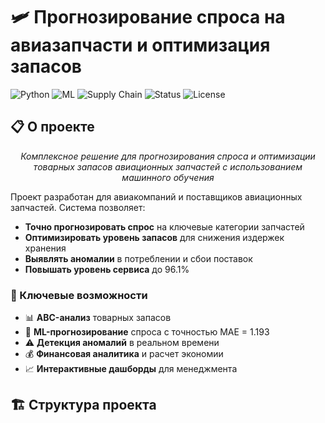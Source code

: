 # 🛩️ Прогнозирование спроса на авиазапчасти и оптимизация запасов

![Python](https://img.shields.io/badge/Python-3.8%2B-blue)
![ML](https://img.shields.io/badge/Machine-Learning-orange)
![Supply Chain](https://img.shields.io/badge/Supply-Chain-green)
![Status](https://img.shields.io/badge/Status-Completed-brightgreen)
![License](https://img.shields.io/badge/License-MIT-lightgrey)

## 📋 О проекте

<div align="center">

*Комплексное решение для прогнозирования спроса и оптимизации товарных запасов авиационных запчастей с использованием машинного обучения*

</div>

Проект разработан для авиакомпаний и поставщиков авиационных запчастей. Система позволяет:
- **Точно прогнозировать спрос** на ключевые категории запчастей
- **Оптимизировать уровень запасов** для снижения издержек хранения
- **Выявлять аномалии** в потреблении и сбои поставок
- **Повышать уровень сервиса** до 96.1%

### 🎯 Ключевые возможности

- 📊 **ABC-анализ** товарных запасов
- 🤖 **ML-прогнозирование** спроса с точностью MAE = 1.193
- ⚠️ **Детекция аномалий** в реальном времени
- 💰 **Финансовая аналитика** и расчет экономии
- 📈 **Интерактивные дашборды** для менеджмента

## 🏗️ Структура проекта
